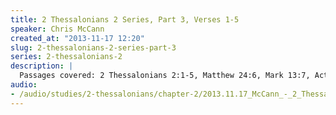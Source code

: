 ```yaml
--- 
title: 2 Thessalonians 2 Series, Part 3, Verses 1-5
speaker: Chris McCann
created_at: "2013-11-17 12:20"
slug: 2-thessalonians-2-series-part-3
series: 2-thessalonians-2
description: |
  Passages covered: 2 Thessalonians 2:1-5, Matthew 24:6, Mark 13:7, Acts 21:21, 1 Peter 4:17, Isaiah 14:4,12-17, 1 John 4:3, Matthew 7:13, Romans 9:22, 2 Peter 3:7,16, John 6:70.
audio: 
- /audio/studies/2-thessalonians/chapter-2/2013.11.17_McCann_-_2_Thessalonians_2_Series_Part_3.yaml
---
```

